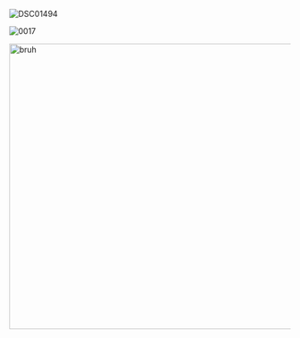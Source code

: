 ![DSC01494](https://github.com/user-attachments/assets/530f0d59-c669-4dfc-87eb-8177bb20d346)

![0017](https://github.com/user-attachments/assets/b922194c-949d-453c-a09e-27519f45dfd9)

<img width="511" alt="bruh" src="https://github.com/user-attachments/assets/43c0d210-676c-4bbb-b649-7c43f8b7d56f" />
